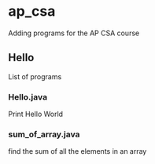 # ap_csa
Adding programs for the AP CSA course 

## Hello
List of programs
### Hello.java
Print Hello World

### sum_of_array.java
find the sum of all the elements in an array
